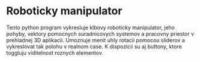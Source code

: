 # Roboticky manipulator
Tento python program vykresluje klbovy roboticky manipulator, jeho pohyby, vektory pomocnych suradnicovych systemov a pracovny priestor v prehladnej 3D aplikacii. Umoznuje menit uhly rotacii pomocou sliderov a vykreslovat tak polohu v realnom case. K dispozicii su aj buttony, ktore toggluju viditelnost roznych elementov.
